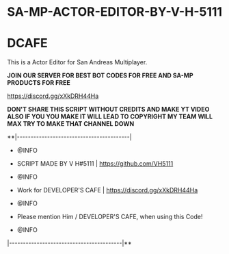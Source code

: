 # SA-MP-ACTOR-EDITOR-BY-V-H-5111

# DCAFE

This is a Actor Editor for San Andreas Multiplayer.

**JOIN OUR SERVER FOR BEST BOT CODES FOR FREE AND SA-MP PRODUCTS FOR FREE**

https://discord.gg/xXkDRH44Ha

**DON'T SHARE THIS SCRIPT WITHOUT CREDITS AND MAKE YT VIDEO ALSO IF YOU YOU MAKE IT WILL LEAD TO COPYRIGHT MY TEAM WILL MAX TRY TO MAKE THAT CHANNEL DOWN**



**|-----------------------------------------|

  * @INFO

  * SCRIPT MADE BY V H#5111 | https://github.com/VH5111

  * @INFO

  * Work for DEVELOPER'S CAFE | https://discord.gg/xXkDRH44Ha

  * @INFO

  * Please mention Him / DEVELOPER'S CAFE, when using this Code!

  * @INFO

|-----------------------------------------|**


